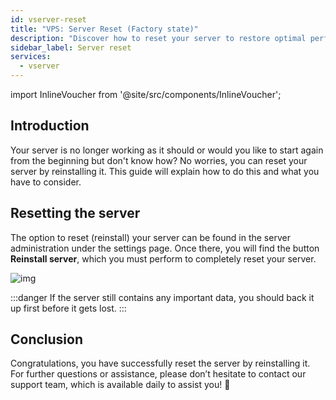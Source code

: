 ```yaml
---
id: vserver-reset
title: "VPS: Server Reset (Factory state)"
description: "Discover how to reset your server to restore optimal performance and avoid data loss → Learn more now"
sidebar_label: Server reset
services:
  - vserver
---
```


import InlineVoucher from '@site/src/components/InlineVoucher';

## Introduction

Your server is no longer working as it should or would you like to start again from the beginning but don't know how? No worries, you can reset your server by reinstalling it. This guide will explain how to do this and what you have to consider. 

## Resetting the server

The option to reset (reinstall) your server can be found in the server administration under the settings page. Once there, you will find the button **Reinstall server**, which you must perform to completely reset your server. 

![img](https://screensaver01.zap-hosting.com/index.php/s/fAZ7PALwMTPiEpf/download)

:::danger
If the server still contains any important data, you should back it up first before it gets lost. 
:::

## Conclusion

Congratulations, you have successfully reset the server by reinstalling it.  For further questions or assistance, please don’t hesitate to contact our support team, which is available daily to assist you! 🙂

<InlineVoucher />
